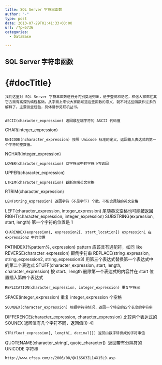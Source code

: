 ```yaml
---
title: SQL Server 字符串函数
author: "-"
type: post
date: 2013-07-29T01:41:33+00:00
url: /?p=5736
categories:
  - DataBase

---
```

## SQL Server 字符串函数
#  {#docTitle}




  
    我们这里对 SQL Server 字符串函数进行分门别类地列出，便于查阅和记忆，相信大家都在其它方面有高深的编程基础，从字面上来说大家都知道这些函数的意义，就不对这些函数作过多的解释了，主要谈些经验，具体请参见联机丛书。
  
  
    ASCII(character_expression) 返回最左端字符的 ASCII 代码值
 CHAR(integer_expression)
  
  
    UNICODE(ncharacter_expression) 按照 Unicode 标准的定义，返回输入表达式的第一个字符的整数值。
 NCHAR(integer_expression)
  
  
    LOWER(character_expression) 以字符串中的字符小写返回
 UPPER(character_expression)
  
  
    LTRIM(character_expression) 截断左端英文空格
 RTRIM(character_expression)
  
  
    LEN(string_expression) 返回字符（不是字节) 个数，不包含尾随的英文空格
 LEFT(character_expression, integer_expression) 尾随英文空格也可能被返回
 RIGHT(character_expression, integer_expression)
 SUBSTRING(expression, start, length) 第一个字符的位置是 1
  
  
    CHARINDEX(expression1, expression2[, start_location]) expression1 在 expression2 中的位置
 PATINDEX(%pattern%, expression) pattern 应该具有通配符，如同 like
 REVERSE(character_expression) 颠倒字符串
 REPLACE(string_expression, string_expression2, string_expression3) 用第三个表达式替换第一个表达式中的第二个表达式
 STUFF(character_expression, start, length, character_expression) 按 start、length 删除第一个表达式的内容并在 start 位置插入第四个表达式
  
  
    REPLICATION(character_expression, integer_expression) 重复字符串
 SPACE(integer_expression) 重复 integer_expression 个空格
  
  
    SOUNDEX(character_expression) 根据字符串情况，返回一个特定的四个长度的字符串
 DIFFERENCE(character_expression, character_expression) 比较两个表达式的 SOUNEX 返回值有几个字符不同，返回值[0-4]
  
  
    STR(float_expression[, length[, decimal]]) 返回由数字转换成的字符串值
 QUOTENAME(character_string[, quote_character])  返回带有分隔符的 UNICODE 字符串
  
  
    http://www.cftea.com/c/2006/08/QK16SO3ZL14X15L9.asp
  
